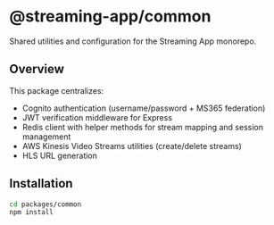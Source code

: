 # @streaming-app/common

Shared utilities and configuration for the Streaming App monorepo.

## Overview
This package centralizes:
- Cognito authentication (username/password + MS365 federation)
- JWT verification middleware for Express
- Redis client with helper methods for stream mapping and session management
- AWS Kinesis Video Streams utilities (create/delete streams)
- HLS URL generation

## Installation

```bash
cd packages/common
npm install
